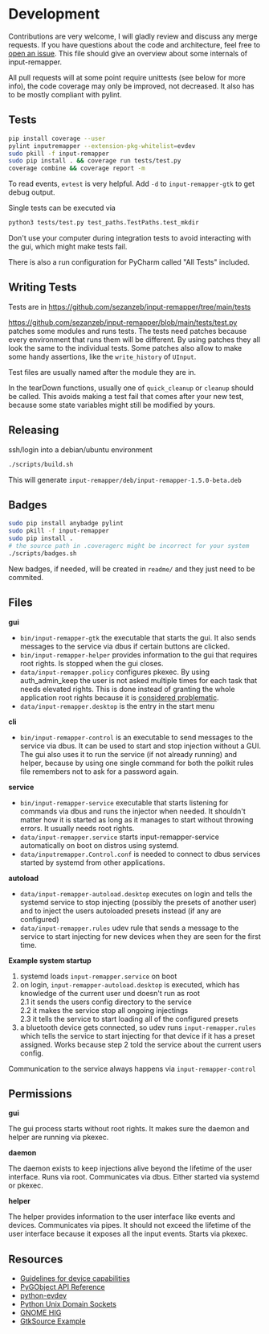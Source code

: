 # Development

Contributions are very welcome, I will gladly review and discuss any merge
requests. If you have questions about the code and architecture, feel free
to [open an issue](https://github.com/sezanzeb/input-remapper/issues). This
file should give an overview about some internals of input-remapper.

All pull requests will at some point require unittests (see below for more
info), the code coverage may only be improved, not decreased. It also has to
be mostly compliant with pylint.

## Tests

```bash
pip install coverage --user
pylint inputremapper --extension-pkg-whitelist=evdev
sudo pkill -f input-remapper
sudo pip install . && coverage run tests/test.py
coverage combine && coverage report -m
```

To read events, `evtest` is very helpful. Add `-d` to `input-remapper-gtk`
to get debug output.

Single tests can be executed via

```bash
python3 tests/test.py test_paths.TestPaths.test_mkdir
```

Don't use your computer during integration tests to avoid interacting
with the gui, which might make tests fail.

There is also a run configuration for PyCharm called "All Tests" included.

## Writing Tests

Tests are in https://github.com/sezanzeb/input-remapper/tree/main/tests

https://github.com/sezanzeb/input-remapper/blob/main/tests/test.py patches some modules and runs tests. The tests need
patches because every environment that runs them will be different. By using patches they all look the same to the
individual tests. Some patches also allow to make some handy assertions, like the `write_history` of `UInput`.

Test files are usually named after the module they are in.

In the tearDown functions, usually one of `quick_cleanup` or `cleanup` should be called. This avoids making a test
fail that comes after your new test, because some state variables might still be modified by yours.

## Releasing

ssh/login into a debian/ubuntu environment

```bash
./scripts/build.sh
```

This will generate `input-remapper/deb/input-remapper-1.5.0-beta.deb`

## Badges

```bash
sudo pip install anybadge pylint
sudo pkill -f input-remapper
sudo pip install .
# the source path in .coveragerc might be incorrect for your system
./scripts/badges.sh
```

New badges, if needed, will be created in `readme/` and they
just need to be commited.

## Files

**gui**

- `bin/input-remapper-gtk` the executable that starts the gui. It also sends
  messages to the service via dbus if certain buttons are clicked.
- `bin/input-remapper-helper` provides information to the gui that requires
  root rights. Is stopped when the gui closes.
- `data/input-remapper.policy` configures pkexec. By using auth_admin_keep
  the user is not asked multiple times for each task that needs elevated
  rights. This is done instead of granting the whole application root rights
  because it is [considered problematic](https://wiki.archlinux.org/index.php/Running_GUI_applications_as_root).
- `data/input-remapper.desktop` is the entry in the start menu

**cli**

- `bin/input-remapper-control` is an executable to send messages to the service
  via dbus. It can be used to start and stop injection without a GUI.
  The gui also uses it to run the service (if not already running) and
  helper, because by using one single command for both the polkit rules file
  remembers not to ask for a password again.

**service**

- `bin/input-remapper-service` executable that starts listening for
  commands via dbus and runs the injector when needed. It shouldn't matter how
  it is started as long as it manages to start without throwing errors. It
  usually needs root rights.
- `data/input-remapper.service` starts input-remapper-service automatically on boot
  on distros using systemd.
- `data/inputremapper.Control.conf` is needed to connect to dbus services started
  by systemd from other applications.

**autoload**

- `data/input-remapper-autoload.desktop` executes on login and tells the systemd
  service to stop injecting (possibly the presets of another user) and to
  inject the users autoloaded presets instead (if any are configured)
- `data/input-remapper.rules` udev rule that sends a message to the service to
  start injecting for new devices when they are seen for the first time.

**Example system startup**

1. systemd loads `input-remapper.service` on boot
2. on login, `input-remapper-autoload.desktop` is executed, which has knowledge 
   of the current user und doesn't run as root  
   2.1 it sends the users config directory to the service  
   2.2 it makes the service stop all ongoing injectings  
   2.3 it tells the service to start loading all of the configured presets
3. a bluetooth device gets connected, so udev runs `input-remapper.rules` which
   tells the service to start injecting for that device if it has a preset
   assigned. Works because step 2 told the service about the current users
   config.

Communication to the service always happens via `input-remapper-control`

## Permissions

**gui**

The gui process starts without root rights. It makes sure the daemon and
helper are running via pkexec.

**daemon**

The daemon exists to keep injections alive beyond the lifetime of the
user interface. Runs via root. Communicates via dbus. Either started
via systemd or pkexec.

**helper**

The helper provides information to the user interface like events and
devices. Communicates via pipes. It should not exceed the lifetime of
the user interface because it exposes all the input events. Starts via
pkexec.

## Resources

- [Guidelines for device capabilities](https://www.kernel.org/doc/Documentation/input/event-codes.txt)
- [PyGObject API Reference](https://lazka.github.io/pgi-docs/)
- [python-evdev](https://python-evdev.readthedocs.io/en/stable/)
- [Python Unix Domain Sockets](https://pymotw.com/2/socket/uds.html)
- [GNOME HIG](https://developer.gnome.org/hig/stable/)
- [GtkSource Example](https://github.com/wolfthefallen/py-GtkSourceCompletion-example)
